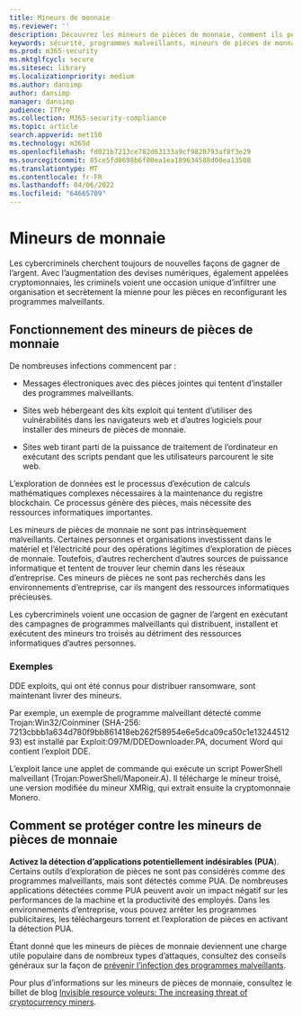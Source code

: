 ```yaml
---
title: Mineurs de monnaie
ms.reviewer: ''
description: Découvrez les mineurs de pièces de monnaie, comment ils peuvent infecter les appareils et ce que vous pouvez faire pour vous protéger.
keywords: sécurité, programmes malveillants, mineurs de pièces de monnaie, protection, crypto-monnaies
ms.prod: m365-security
ms.mktglfcycl: secure
ms.sitesec: library
ms.localizationpriority: medium
ms.author: dansimp
author: dansimp
manager: dansimp
audience: ITPro
ms.collection: M365-security-compliance
ms.topic: article
search.appverid: met150
ms.technology: m365d
ms.openlocfilehash: fd021b7213ce782d63133a9cf9820793af8f3e29
ms.sourcegitcommit: 85ce5fd0698b6f00ea1ea189634588d00ea13508
ms.translationtype: MT
ms.contentlocale: fr-FR
ms.lasthandoff: 04/06/2022
ms.locfileid: "64665709"
---
```

# <a name="coin-miners"></a>Mineurs de monnaie

Les cybercriminels cherchent toujours de nouvelles façons de gagner de l’argent. Avec l’augmentation des devises numériques, également appelées cryptomonnaies, les criminels voient une occasion unique d’infiltrer une organisation et secrètement la mienne pour les pièces en reconfigurant les programmes malveillants.

## <a name="how-coin-miners-work"></a>Fonctionnement des mineurs de pièces de monnaie

De nombreuses infections commencent par :

- Messages électroniques avec des pièces jointes qui tentent d’installer des programmes malveillants.

- Sites web hébergeant des kits exploit qui tentent d’utiliser des vulnérabilités dans les navigateurs web et d’autres logiciels pour installer des mineurs de pièces de monnaie.

- Sites web tirant parti de la puissance de traitement de l’ordinateur en exécutant des scripts pendant que les utilisateurs parcourent le site web.

L’exploration de données est le processus d’exécution de calculs mathématiques complexes nécessaires à la maintenance du registre blockchain. Ce processus génère des pièces, mais nécessite des ressources informatiques importantes.

Les mineurs de pièces de monnaie ne sont pas intrinsèquement malveillants. Certaines personnes et organisations investissent dans le matériel et l’électricité pour des opérations légitimes d’exploration de pièces de monnaie. Toutefois, d’autres recherchent d’autres sources de puissance informatique et tentent de trouver leur chemin dans les réseaux d’entreprise. Ces mineurs de pièces ne sont pas recherchés dans les environnements d’entreprise, car ils mangent des ressources informatiques précieuses.

Les cybercriminels voient une occasion de gagner de l’argent en exécutant des campagnes de programmes malveillants qui distribuent, installent et exécutent des mineurs tro troisés au détriment des ressources informatiques d’autres personnes.

### <a name="examples"></a>Exemples

DDE exploits, qui ont été connus pour distribuer ransomware, sont maintenant livrer des mineurs.

Par exemple, un exemple de programme malveillant détecté comme Trojan:Win32/Coinminer (SHA-256: 7213cbbb1a634d780f9bb861418eb262f58954e6e5dca09ca50c1e1324451293) est installé par Exploit:O97M/DDEDownloader.PA, document Word qui contient l’exploit DDE.

L’exploit lance une applet de commande qui exécute un script PowerShell malveillant (Trojan:PowerShell/Maponeir.A). Il télécharge le mineur troisé, une version modifiée du mineur XMRig, qui extrait ensuite la cryptomonnaie Monero.

## <a name="how-to-protect-against-coin-miners"></a>Comment se protéger contre les mineurs de pièces de monnaie

**Activez la détection d’applications potentiellement indésirables (PUA**). Certains outils d’exploration de pièces ne sont pas considérés comme des programmes malveillants, mais sont détectés comme PUA. De nombreuses applications détectées comme PUA peuvent avoir un impact négatif sur les performances de la machine et la productivité des employés. Dans les environnements d’entreprise, vous pouvez arrêter les programmes publicitaires, les téléchargeurs torrent et l’exploration de pièces en activant la détection PUA.

Étant donné que les mineurs de pièces de monnaie deviennent une charge utile populaire dans de nombreux types d’attaques, consultez des conseils généraux sur la façon de [prévenir l’infection des programmes malveillants](prevent-malware-infection.md).

Pour plus d’informations sur les mineurs de pièces de monnaie, consultez le billet de blog [Invisible resource voleurs: The increasing threat of cryptocurrency miners](https://cloudblogs.microsoft.com/microsoftsecure/2018/03/13/invisible-resource-thieves-the-increasing-threat-of-cryptocurrency-miners/).
